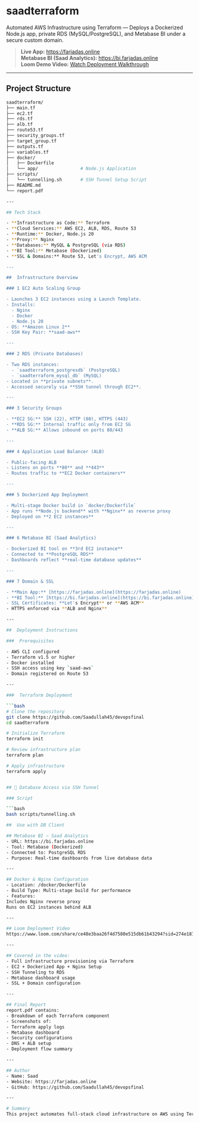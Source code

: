 # saadterraform

Automated AWS Infrastructure using Terraform — Deploys a Dockerized Node.js app, private RDS (MySQL/PostgreSQL), and Metabase BI under a secure custom domain.

> **Live App:** https://farjadas.online  
> **Metabase BI (Saad Analytics):** https://bi.farjadas.online  
> **Loom Demo Video:** [Watch Deployment Walkthrough](https://www.loom.com/share/ce48e3baa26f4d7580e515db61b43294?sid=274e1879-e82b-4090-bf8c-672303e8e0f4)

---

## Project Structure

```bash
saadterraform/
├── main.tf
├── ec2.tf
├── rds.tf
├── alb.tf
├── route53.tf
├── security_groups.tf
├── target_group.tf
├── outputs.tf
├── variables.tf
├── docker/
│   ├── Dockerfile
│   └── app/                # Node.js Application
├── scripts/
│   └── tunnelling.sh       # SSH Tunnel Setup Script
├── README.md
└── report.pdf

---

## Tech Stack

- **Infrastructure as Code:** Terraform  
- **Cloud Services:** AWS EC2, ALB, RDS, Route 53  
- **Runtime:** Docker, Node.js 20  
- **Proxy:** Nginx  
- **Databases:** MySQL & PostgreSQL (via RDS)  
- **BI Tool:** Metabase (Dockerized)  
- **SSL & Domains:** Route 53, Let's Encrypt, AWS ACM  

---

##  Infrastructure Overview

### 1️ EC2 Auto Scaling Group

- Launches 3 EC2 instances using a Launch Template.
- Installs:
  - Nginx
  - Docker
  - Node.js 20
- OS: **Amazon Linux 2**
- SSH Key Pair: **saad-aws**

---

### 2️ RDS (Private Databases)

- Two RDS instances:
  - `saadterraform_postgresdb` (PostgreSQL)
  - `saadterraform_mysql_db` (MySQL)
- Located in **private subnets**.
- Accessed securely via **SSH tunnel through EC2**.

---

### 3️ Security Groups

- **EC2 SG:** SSH (22), HTTP (80), HTTPS (443)  
- **RDS SG:** Internal traffic only from EC2 SG  
- **ALB SG:** Allows inbound on ports 80/443  

---

### 4️ Application Load Balancer (ALB)

- Public-facing ALB
- Listens on ports **80** and **443**
- Routes traffic to **EC2 Docker containers**

---

### 5️ Dockerized App Deployment

- Multi-stage Docker build in `docker/Dockerfile`
- App runs **Node.js backend** with **Nginx** as reverse proxy
- Deployed on **2 EC2 instances**

---

### 6️ Metabase BI (Saad Analytics)

- Dockerized BI tool on **3rd EC2 instance**
- Connected to **PostgreSQL RDS**
- Dashboards reflect **real-time database updates**

---

### 7️ Domain & SSL

- **Main App:** [https://farjadas.online](https://farjadas.online)  
- **BI Tool:** [https://bi.farjadas.online](https://bi.farjadas.online)  
- SSL Certificates: **Let's Encrypt** or **AWS ACM**  
- HTTPS enforced via **ALB and Nginx**

---

##  Deployment Instructions

###  Prerequisites

- AWS CLI configured
- Terraform v1.5 or higher
- Docker installed
- SSH access using key `saad-aws`
- Domain registered on Route 53

---

###  Terraform Deployment

```bash
# Clone the repository
git clone https://github.com/Saadullah45/devopsfinal
cd saadterraform

# Initialize Terraform
terraform init

# Review infrastructure plan
terraform plan

# Apply infrastructure
terraform apply


## 🔌 Database Access via SSH Tunnel

### Script

```bash
bash scripts/tunnelling.sh

##  Use with DB Client

## Metabase BI — Saad Analytics
- URL: https://bi.farjadas.online
- Tool: Metabase (Dockerized)
- Connected to: PostgreSQL RDS
- Purpose: Real-time dashboards from live database data

---

## Docker & Nginx Configuration
- Location: /docker/Dockerfile
- Build Type: Multi-stage build for performance
- Features:
Includes Nginx reverse proxy
Runs on EC2 instances behind ALB

---

## Loom Deployment Video
https://www.loom.com/share/ce48e3baa26f4d7580e515db61b43294?sid=274e1879-e82b-4090-bf8c-672303e8e0f4

---

## Covered in the video:
- Full infrastructure provisioning via Terraform
- EC2 + Dockerized App + Nginx Setup
- SSH Tunneling to RDS
- Metabase dashboard usage
- SSL + Domain configuration

---

## Final Report
report.pdf contains:
- Breakdown of each Terraform component
- Screenshots of:
- Terraform apply logs
- Metabase dashboard
- Security configurations
- DNS + ALB setup
- Deployment flow summary

---

## Author
- Name: Saad
- Website: https://farjadas.online
- GitHub: https://github.com/Saadullah45/devopsfinal

---

# Summary
This project automates full-stack cloud infrastructure on AWS using Terraform, deploys scalable containerized applications with Docker and Nginx, secures the system with HTTPS and domain routing, and provides powerful BI via Metabase — all with modular, reusable, and production-grade infrastructure code.
